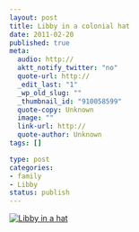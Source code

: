 ```yaml
--- 
layout: post
title: Libby in a colonial hat
date: 2011-02-20
published: true
meta: 
  audio: http://
  aktt_notify_twitter: "no"
  quote-url: http://
  _edit_last: "1"
  _wp_old_slug: ""
  _thumbnail_id: "910058599"
  quote-copy: Unknown
  image: ""
  link-url: http://
  quote-author: Unknown
tags: []

type: post
categories: 
- family
- Libby
status: publish
---
```



[![](http://media.eick.us/2011/02/2011-01-30-at-17-55-09-300x200.jpg "Libby in a hat")](http://media.eick.us/2011/02/2011-01-30-at-17-55-09.jpg)
